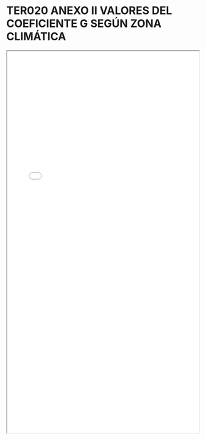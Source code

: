 # TER020 ANEXO II VALORES DEL COEFICIENTE G SEGÚN ZONA CLIMÁTICA

<iframe src="../TER020 ANEXO II VALORES DEL COEFICIENTE G SEGÚN ZONA CLIMÁTICA.pdf" width="100%" height="1000px"></iframe>
